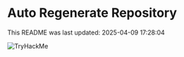 # Auto Regenerate Repository

This README was last updated: 2025-04-09 17:28:04

 ![TryHackMe](https://tryhackme.com/badge/533634)
